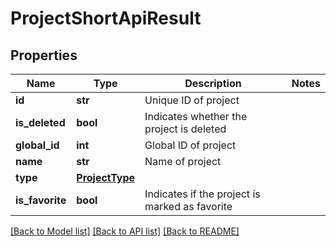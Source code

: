 # ProjectShortApiResult


## Properties
Name | Type | Description | Notes
------------ | ------------- | ------------- | -------------
**id** | **str** | Unique ID of project | 
**is_deleted** | **bool** | Indicates whether the project is deleted | 
**global_id** | **int** | Global ID of project | 
**name** | **str** | Name of project | 
**type** | [**ProjectType**](ProjectType.md) |  | 
**is_favorite** | **bool** | Indicates if the project is marked as favorite | 

[[Back to Model list]](../README.md#documentation-for-models) [[Back to API list]](../README.md#documentation-for-api-endpoints) [[Back to README]](../README.md)


